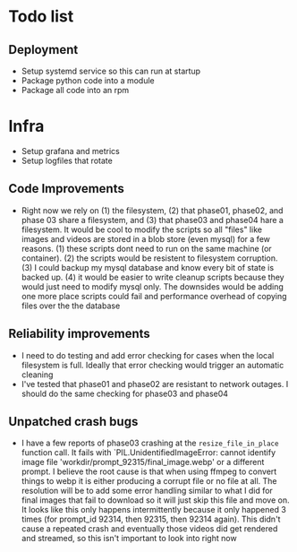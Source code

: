 # Todo list

## Deployment
- Setup systemd service so this can run at startup
- Package python code into a module
- Package all code into an rpm

# Infra
- Setup grafana and metrics
- Setup logfiles that rotate

## Code Improvements
- Right now we rely on (1) the filesystem, (2) that phase01, phase02, and phase 03 share a filesystem, and (3) that phase03 and phase04 hare a filesystem. It would be cool to modify the scripts so all "files" like images and videos are stored in a blob store (even mysql) for a few reasons. (1) these scripts dont need to run on the same machine (or container). (2) the scripts would be resistent to filesystem corruption. (3) I could backup my mysql database and know every bit of state is backed up. (4) it would be easier to write cleanup scripts because they would just need to modify mysql only. The downsides would be adding one more place scripts could fail and performance overhead of copying files over the the database

## Reliability improvements
- I need to do testing and add error checking for cases when the local filesystem is full. Ideally that error checking would trigger an automatic cleaning
- I've tested that phase01 and phase02 are resistant to network outages. I should do the same checking for phase03 and phase04

## Unpatched crash bugs
- I have a few reports of phase03 crashing at the `resize_file_in_place` function call. It fails with `PIL.UnidentifiedImageError: cannot identify image file 'workdir/prompt_92315/final_image.webp' or a different prompt. I believe the root cause is that when using ffmpeg to convert things to webp it is either producing a corrupt file or no file at all. The resolution will be to add some error handling similar to what I did for final images that fail to download so it will just skip this file and move on. It looks like this only happens intermittently because it only happened 3 times (for prompt_id 92314, then 92315, then 92314 again). This didn't cause a repeated crash and eventually those videos did get rendered and streamed, so this isn't important to look into right now
